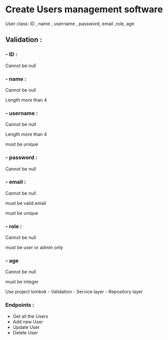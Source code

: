 # Create Users management software
User class: ID , name , username , password, email ,role, age

## Validation :

### - ID :

Cannot be null

### - name :

Cannot be null

Length more than 4

### - username : 

Cannot be null

Length more than 4

must be unique


### - password :

Cannot be null


### - email : 

Cannot be null

must be valid email 

must be unique


### - role :

Cannot be null

must be user or admin only


### - age

Cannot be null 

must be integer


Use project lombok - Validation - Service layer - Repository layer

### Endpoints : 
- Get all the Users 
- Add new User 
- Update User 
- Delete User
